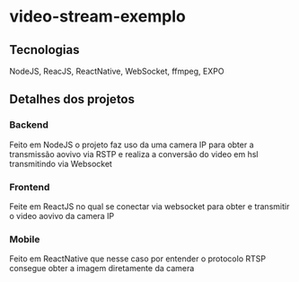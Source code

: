 # video-stream-exemplo

## Tecnologias
NodeJS, ReacJS, ReactNative, WebSocket, ffmpeg, EXPO


## Detalhes dos projetos

### Backend
Feito em NodeJS o projeto faz uso da uma camera IP para obter a transmissão aovivo via RSTP e realiza a conversão do video em hsl transmitindo via Websocket

### Frontend
Feite em ReactJS no qual se conectar via websocket para obter e transmitir o video aovivo da camera IP

### Mobile
Feito em ReactNative que nesse caso por entender o protocolo RTSP consegue obter a imagem diretamente da camera